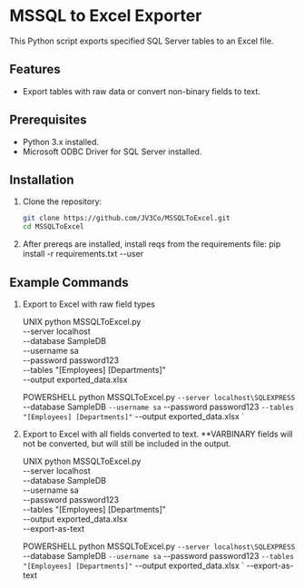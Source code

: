 # MSSQL to Excel Exporter

This Python script exports specified SQL Server tables to an Excel file.

## Features
- Export tables with raw data or convert non-binary fields to text.

## Prerequisites
- Python 3.x installed.
- Microsoft ODBC Driver for SQL Server installed.


## Installation
1. Clone the repository:
   ```bash
   git clone https://github.com/JV3Co/MSSQLToExcel.git
   cd MSSQLToExcel

2. After prereqs are installed, install reqs from the requirements file: 
    pip install -r requirements.txt --user


## Example Commands
1. Export to Excel with raw field types

    UNIX
    python MSSQLToExcel.py \
        --server localhost \
        --database SampleDB \
        --username sa \
        --password password123 \
        --tables "[Employees] [Departments]" \
        --output exported_data.xlsx

    POWERSHELL
    python MSSQLToExcel.py `
     --server localhost\SQLEXPRESS `
     --database SampleDB `
     --username sa `
     --password password123 `
     --tables "[Employees] [Departments]" `
     --output exported_data.xlsx `

2. Export to Excel with all fields converted to text. 
    **VARBINARY fields will not be converted, but will still be included in the output.

    UNIX
    python MSSQLToExcel.py \
        --server localhost \
        --database SampleDB \
        --username sa \
        --password password123 \
        --tables "[Employees] [Departments]" \
        --output exported_data.xlsx \
        --export-as-text

    POWERSHELL
    python MSSQLToExcel.py `
     --server localhost\SQLEXPRESS `
     --database SampleDB `
     --username sa `
     --password password123 `
     --tables "[Employees] [Departments]" `
     --output exported_data.xlsx `
     --export-as-text
